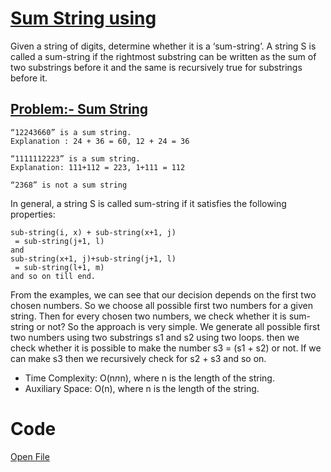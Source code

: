 # [Sum String using]('#Code)

Given a string of digits, determine whether it is a ‘sum-string’. A string S is called a sum-string if the rightmost substring can be written as the sum of two substrings before it and the same is recursively true for substrings before it.

## [Problem:- Sum String](https://www.geeksforgeeks.org/check-given-string-sum-string/)

```
“12243660” is a sum string.
Explanation : 24 + 36 = 60, 12 + 24 = 36

“1111112223” is a sum string.
Explanation: 111+112 = 223, 1+111 = 112

“2368” is not a sum string
```

In general, a string S is called sum-string if it satisfies the following properties:

```
sub-string(i, x) + sub-string(x+1, j)
 = sub-string(j+1, l)
and
sub-string(x+1, j)+sub-string(j+1, l)
 = sub-string(l+1, m)
and so on till end.
```

From the examples, we can see that our decision depends on the first two chosen numbers. So we choose all possible first two numbers for a given string. Then for every chosen two numbers, we check whether it is sum-string or not? So the approach is very simple. We generate all possible first two numbers using two substrings s1 and s2 using two loops. then we check whether it is possible to make the number s3 = (s1 + s2) or not. If we can make s3 then we recursively check for s2 + s3 and so on.

- Time Complexity: O(n*n*n), where n is the length of the string.
- Auxiliary Space: O(n), where n is the length of the string.

# Code

[Open File](sum-string.js)
